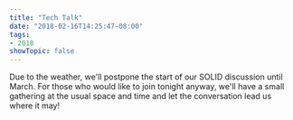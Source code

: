 ```yaml
---
title: "Tech Talk"
date: "2018-02-16T14:25:47-08:00"
tags:
- 2018
showTopic: false
---
```


Due to the weather, we'll postpone the start of our SOLID discussion until March. For those who would like to join tonight anyway, we'll have a small gathering at the usual space and time and let the conversation lead us where it may!
